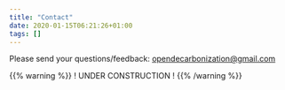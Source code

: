```yaml
---
title: "Contact"
date: 2020-01-15T06:21:26+01:00
tags: []
---
```


Please send your questions/feedback: <opendecarbonization@gmail.com>

{{% warning %}}
   ! UNDER CONSTRUCTION !
{{% /warning %}}
